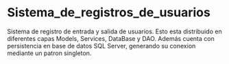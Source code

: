 # Sistema_de_registros_de_usuarios

Sistema de registro de entrada y salida de usuarios. Esto esta distribuido en diferentes capas Models, Services, DataBase y DAO. Además cuenta con persistencia en base de datos SQL Server, generando su conexion mediante un patron singleton.
